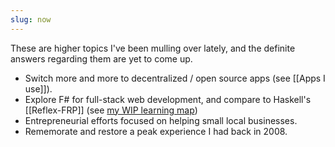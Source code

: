 ```yaml
---
slug: now
---
```


These are higher topics I've been mulling over lately, and the definite answers regarding them are yet to come up.

- Switch more and more to decentralized / open source apps (see [[Apps I use]]).
- Explore F# for full-stack web development, and compare to Haskell's [[Reflex-FRP]] (see [my WIP learning map](https://srid.github.io/learning-fsharp/))
- Entrepreneurial efforts focused on helping small local businesses.
- Rememorate and restore a peak experience I had back in 2008.
